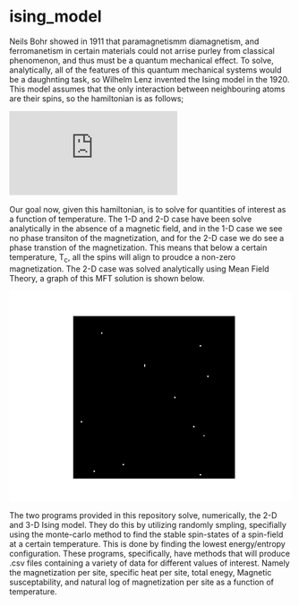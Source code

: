 # ising_model
  Neils Bohr showed in 1911 that paramagnetismm diamagnetism, and ferromanetism in certain materials could not arrise purley from classical phenomenon, and thus must be a quantum mechanical effect. To solve, analytically, all of the features of this quantum mechanical systems would be a daughnting task, so Wilhelm Lenz invented the Ising model in the 1920. This model assumes that the only interaction between neighbouring atoms are their spins, so the hamiltonian is as follows;

![Ising Model Hamiltonian](https://latex.codecogs.com/gif.latex?H%20%3D%20-J%20%5Csum_%7B%5Clangle%20i%2Cj%20%5Crangle%7D%5EN%20s_i%20s_j%20-%20%5Cmu%20H%20%5Csum_i%5EN%20s_i%20%3D%20E)

  Our goal now, given this hamiltonian, is to solve for quantities of interest as a function of temperature. The 1-D and 2-D case have been solve analytically in the absence of a magnetic field, and in the 1-D case we see no phase transiton of the magnetization, and for the 2-D case we do see a phase transtion of the magnetization. This means that below a certain temperature, T<sub>c</sub>, all the spins will align to proudce a non-zero magnetization. The 2-D case was solved analytically using Mean Field Theory, a graph of this MFT solution is shown below.

![Mean Field Theory Magnetization for the 2-D Ising Model](https://github.com/Zach-Robertson19/ising_model/blob/master/images/2Dferro.png)

  The two programs provided in this repository solve, numerically, the 2-D and 3-D Ising model. They do this by utilizing randomly smpling, specifially using the monte-carlo method to find the stable spin-states of a spin-field at a certain temperature. This is done by finding the lowest energy/entropy configuration. 
  These programs, specifically, have methods that will produce .csv files containing a variety of data for different values of interest. Namely the magnetization per site, specific heat per site, total enegy, Magnetic susceptability, and natural log of magnetization per site as a function of temperature. 
